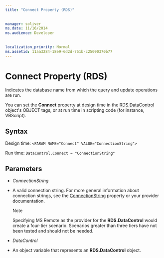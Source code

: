 ```yaml
---
title: "Connect Property (RDS)"
  
  
manager: soliver
ms.date: 11/16/2014
ms.audience: Developer
 
  
localization_priority: Normal
ms.assetid: 11aa3284-18e9-6d2d-761b-c25090370b77
---
```


# Connect Property (RDS)

Indicates the database name from which the query and update operations are run.
  
You can set the **Connect** property at design time in the [RDS.DataControl](datacontrol-object-rds.md) object's OBJECT tags, or at run time in scripting code (for instance, VBScript). 
  
## Syntax

Design time:  `<PARAM NAME="Connect" VALUE="ConnectionString">`
  
Run time:  `DataControl.Connect = "ConnectionString"`
  
## Parameters

-  *ConnectionString* 
    
- A valid connection string. For more general information about connection strings, see the [ConnectionString](connectionstring-property-ado.md) property or your provider documentation. 
    
    > [!NOTE]
    > Specifying MS Remote as the provider for the **RDS.DataControl** would create a four-tier scenario. Scenarios greater than three tiers have not been tested and should not be needed. 
  
-  *DataControl* 
    
- An object variable that represents an **RDS.DataControl** object. 
    

